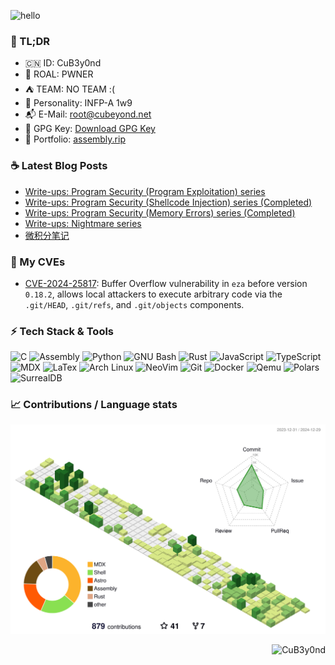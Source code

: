 ![hello](https://github.com/CuB3y0nd/CuB3y0nd/assets/91041570/39cb2514-636d-498f-bf5a-103b61e7728c)

### :jack_o_lantern: TL;DR

- :cn: ID: CuB3y0nd
- :test_tube: ROAL: PWNER
- :tent: TEAM: NO TEAM :(
- :baby_chick: Personality: INFP-A 1w9
- :mailbox_with_mail: E-Mail: [root@cubeyond.net](mailto:root@cubeyond.net)
- :key: GPG Key: [Download GPG Key](https://assembly.rip/public.key)
- :dart: Portfolio: [assembly.rip](https://assembly.rip/)


### :coffee: Latest Blog Posts

<!-- BLOG-POST-LIST:START -->
- [Write-ups: Program Security &lpar;Program Exploitation&rpar; series](https://assembly.rip/posts/program-exploitation/)
- [Write-ups: Program Security &lpar;Shellcode Injection&rpar; series &lpar;Completed&rpar;](https://assembly.rip/posts/shellcode-injection/)
- [Write-ups: Program Security &lpar;Memory Errors&rpar; series &lpar;Completed&rpar;](https://assembly.rip/posts/memory-errors/)
- [Write-ups: Nightmare series](https://assembly.rip/posts/nightmare-series/)
- [微积分笔记](https://assembly.rip/posts/calculus-notes/)
<!-- BLOG-POST-LIST:END -->

### :checkered_flag: My CVEs

 - [CVE-2024-25817](https://www.cve.org/CVERecord?id=CVE-2024-25817): Buffer Overflow vulnerability in `eza` before version `0.18.2`, allows local attackers to execute arbitrary code via the `.git/HEAD`, `.git/refs`, and `.git/objects` components.

### :zap: Tech Stack & Tools

![C](https://img.shields.io/badge/-C-333333?style=flat-square&logo=c)
![Assembly](https://img.shields.io/badge/-Assembly-333333?style=flat-square&logo=pastebin)
![Python](https://img.shields.io/badge/-Python-333333?style=flat-square&logo=python)
![GNU Bash](https://img.shields.io/badge/-GNU_Bash-333333?style=flat-square&logo=gnubash)
![Rust](https://img.shields.io/badge/-Rust-333333?style=flat-square&logo=rust)
![JavaScript](https://img.shields.io/badge/-JavaScript-333333?style=flat-square&logo=javascript)
![TypeScript](https://img.shields.io/badge/-TypeScript-333333?style=flat-square&logo=typescript)
![MDX](https://img.shields.io/badge/-MDX-333333?style=flat-square&logo=mdx)
![LaTex](https://img.shields.io/badge/-LaTex-333333?style=flat-square&logo=latex)
![Arch Linux](https://img.shields.io/badge/-Arch%20Linux-333333?style=flat-square&logo=archlinux)
![NeoVim](https://img.shields.io/badge/-NeoVim-333333?style=flat-square&logo=neovim)
![Git](https://img.shields.io/badge/-Git-333333?style=flat-square&logo=git)
![Docker](https://img.shields.io/badge/-Docker-333333?style=flat-square&logo=docker)
![Qemu](https://img.shields.io/badge/-Qemu-333333?style=flat-square&logo=qemu)
![Polars](https://img.shields.io/badge/Polars-333333?style=flat-square&logo=polars)
![SurrealDB](https://img.shields.io/badge/-SurrealDB-333333?style=flat-square&logo=surrealdb)

### :chart_with_upwards_trend: Contributions / Language stats

<div align="center">
  <img src="https://github.com/CuB3y0nd/CuB3y0nd/blob/main/profile-3d-contrib/profile-green-animate.svg" />
</div>

<p align="right">
  <img
    src="https://komarev.com/ghpvc/?username=CuB3y0nd&style=flat-square&abbreviated=true"
    alt="CuB3y0nd"
  />
</p>
